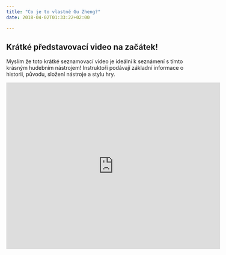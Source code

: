 ```yaml
---
title: "Co je to vlastně Gu Zheng?"
date: 2018-04-02T01:33:22+02:00

---
```


## Krátké představovací video na začátek!

Myslím že toto krátké seznamovací video je ideální k seznámení s tímto krásným hudebním nástrojem! Instruktoři podávají základní informace o historii, původu, složení nástroje a stylu hry.

<iframe frameborder="0" scrolling="no" marginheight="0" marginwidth="0"width="568.54" height="443" type="text/html" src="https://www.youtube.com/embed/mDMg01S603Q?autoplay=0&fs=0&iv_load_policy=3&showinfo=0&rel=0&cc_load_policy=0&start=0&end=0&origin=https://youtubeembedcode.com"></iframe>